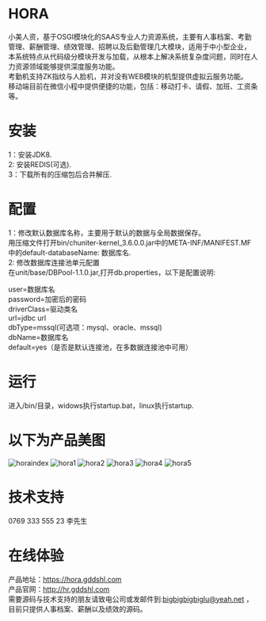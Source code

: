 # HORA
小美人资，基于OSGI模块化的SAAS专业人力资源系统，主要有人事档案、考勤管理、薪酬管理、绩效管理、招聘以及后勤管理几大模块，适用于中小型企业，</br>
本系统特点从代码级分模块开发与加载，从根本上解决系统复杂度问题，同时在人力资源领域能够提供深度服务功能。</br>
考勤机支持ZK指纹与人脸机，并对没有WEB模块的机型提供虚拟云服务功能。</br>
移动端目前在微信小程中提供便捷的功能，包括：移动打卡、请假、加班、工资条等。</br>


# 安装
1：安装JDK8.</br>
2: 安装REDIS(可选).</br>
3：下载所有的压缩包后合并解压.</br>

# 配置
1：修改默认数据库名称，主要用于默认的数据与全局数据保存。</br>
用压缩文件打开bin/chuniter-kernel_3.6.0.0.jar中的META-INF/MANIFEST.MF中的default-databaseName: 数据库名.</br>
2: 修改数据库连接池单元配置</br>
在unit/base/DBPool-1.1.0.jar,打开db.properties，以下是配置说明:</br>

user=数据库名</br>
password=加密后的密码</br>
driverClass=驱动类名</br>
url=jdbc url</br>
dbType=mssql(可选项：mysql、oracle、mssql)</br>
dbName=数据库名</br>
default=yes（是否是默认连接池，在多数据连接池中可用）</br>


# 运行

进入/bin/目录，widows执行startup.bat，linux执行startup.

# 以下为产品美图
![horaindex](https://hr.gddshl.com/images/horaindex.jpeg)
![hora1](https://hr.gddshl.com/images/hora1.jpeg)
![hora2](https://hr.gddshl.com/images/hora2.jpeg)
![hora3](https://hr.gddshl.com/images/hora3.jpeg)
![hora4](https://hr.gddshl.com/images/hora4.jpeg)
![hora5](https://hr.gddshl.com/images/hora5.jpeg)

# 技术支持
0769 333 555 23 李先生

# 在线体验
产品地址：https://hora.gddshl.com</br>
产品官网：http://hr.gddshl.com </br>
需要源码与技术支持的朋友请致电公司或发邮件到:<a href='mail:bigbigbigbiglu@yeah.net'>bigbigbigbiglu@yeah.net<a/> ，目前只提供人事档案、薪酬以及绩效的源码。


